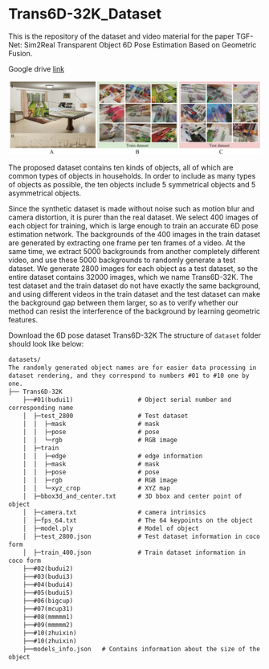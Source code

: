 # Trans6D-32K_Dataset
This is the repository of the dataset and video material for the paper TGF-Net: Sim2Real Transparent Object 6D Pose Estimation Based on Geometric Fusion.

Google drive [link](https://drive.google.com/drive/folders/1f_V8_7trWDM6OrPu6xFGuxqD6rCSNdxs?usp=sharing)

![image](https://github.com/HaixinYuxyz/Trans6D-32K_Dataset/blob/main/Img/dataset_new.jpg)

The proposed dataset contains ten kinds of objects, all of which are common types of objects in households. In order to include as many types of objects as possible, the ten objects include 5 symmetrical objects and 5 asymmetrical objects.

Since the synthetic dataset is made without noise such as motion blur and camera distortion, it is purer than the real dataset. We select 400 images of each object for training, which is large enough to train an accurate 6D pose estimation network. The backgrounds of the 400 images in the train dataset are generated by extracting one frame per ten frames of a video. At the same time, we extract 5000 backgrounds from another completely different video, and use these 5000 backgrounds to randomly generate a test dataset. We generate 2800 images for each object as a test dataset, so the entire dataset contains 32000 images, which we name Trans6D-32K. The test dataset and the train dataset do not have exactly the same background, and using different videos in the train dataset and the test dataset can make the background gap between them larger, so as to verify whether our method can resist the interference of the background by learning geometric features.

Download the 6D pose dataset Trans6D-32K 
The structure of `dataset` folder should look like below:

````
datasets/
The randomly generated object names are for easier data processing in dataset rendering, and they correspond to numbers #01 to #10 one by one.
├── Trans6D-32K 
    ├──#01(budui1)                  # Object serial number and corresponding name
    │  ├─test_2800                  # Test dataset
    │  │  ├─mask                    # mask
    │  │  ├─pose                    # pose
    │  │  └─rgb                     # RGB image
    │  ├─train
    │  │  ├─edge                    # edge information
    │  │  ├─mask                    # mask
    │  │  ├─pose                    # pose
    │  │  ├─rgb                     # RGB image
    │  │  └─xyz_crop                # XYZ map
    │  ├─bbox3d_and_center.txt      # 3D bbox and center point of object
    │  ├─camera.txt                 # camera intrinsics
    │  ├─fps_64.txt                 # The 64 keypoints on the object
    │  ├─model.ply                  # Model of object
    │  ├─test_2800.json             # Test dataset information in coco form
    │  ├─train_400.json             # Train dataset information in coco form
    ├──#02(budui2)
    ├──#03(budui3)
    ├──#04(budui4)
    ├──#05(budui5)
    ├──#06(bigcup)
    ├──#07(mcup31)
    ├──#08(mmmmm1)
    ├──#09(mmmmm2)
    ├──#10(zhuixin)
    ├──#10(zhuixin)
    ├──models_info.json   # Contains information about the size of the object 
````
